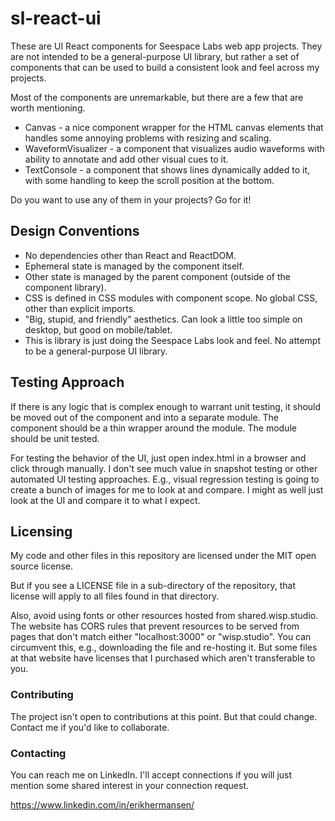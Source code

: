 # sl-react-ui

These are UI React components for Seespace Labs web app projects. They are not intended to be a general-purpose UI library, but rather a set of components that can be used to build a consistent look and feel across my projects.

Most of the components are unremarkable, but there are a few that are worth mentioning.

* Canvas - a nice component wrapper for the HTML canvas elements that handles some annoying problems with resizing and scaling.
* WaveformVisualizer - a component that visualizes audio waveforms with ability to annotate and add other visual cues to it.
* TextConsole - a component that shows lines dynamically added to it, with some handling to keep the scroll position at the bottom.

Do you want to use any of them in your projects? Go for it!

## Design Conventions

* No dependencies other than React and ReactDOM.
* Ephemeral state is managed by the component itself.
* Other state is managed by the parent component (outside of the component library).
* CSS is defined in CSS modules with component scope. No global CSS, other than explicit imports.
* "Big, stupid, and friendly" aesthetics. Can look a little too simple on desktop, but good on mobile/tablet.
* This is library is just doing the Seespace Labs look and feel. No attempt to be a general-purpose UI library.

## Testing Approach

If there is any logic that is complex enough to warrant unit testing, it should be moved out of the component and into a separate module. The component should be a thin wrapper around the module. The module should be unit tested.

For testing the behavior of the UI, just open index.html in a browser and click through manually. I don't see much value in snapshot testing or other automated UI testing approaches. E.g., visual regression testing is going to create a bunch of images for me to look at and compare. I might as well just look at the UI and compare it to what I expect.

## Licensing

My code and other files in this repository are licensed under the MIT open source license.

But if you see a LICENSE file in a sub-directory of the repository, that license will apply to all files found in that directory.

Also, avoid using fonts or other resources hosted from shared.wisp.studio. The website has CORS rules that prevent resources to be served from pages that don't match either "localhost:3000" or "wisp.studio". You can circumvent this, e.g., downloading the file and re-hosting it. But some files at that website have licenses that I purchased which aren't transferable to you.

### Contributing

The project isn't open to contributions at this point. But that could change. Contact me if you'd like to collaborate.

### Contacting

You can reach me on LinkedIn. I'll accept connections if you will just mention some shared interest in your connection request.

https://www.linkedin.com/in/erikhermansen/
